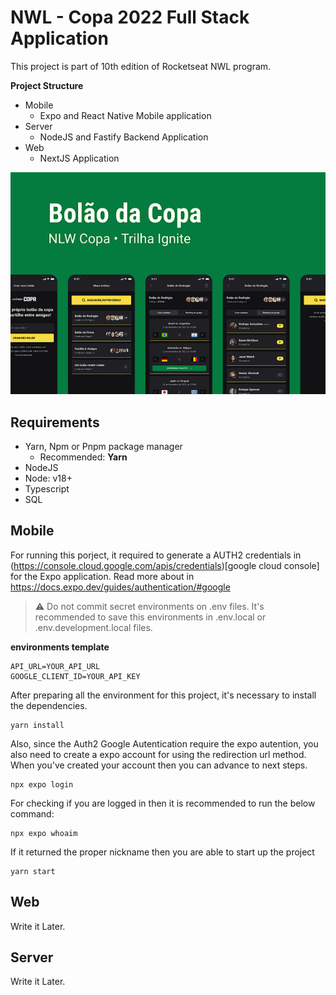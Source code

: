 # NWL - Copa 2022 Full Stack Application

This project is part of 10th edition of Rocketseat NWL program.

**Project Structure**
- Mobile
  - Expo and React Native Mobile application
- Server
  - NodeJS and Fastify Backend Application
- Web
  - NextJS Application

![Project Apresentation](project-apresentation.png)

## Requirements

  - Yarn, Npm or Pnpm package manager
    - Recommended: **Yarn**
  - NodeJS
  - Node: v18+
  - Typescript
  - SQL

## Mobile

 For running this porject, it required to generate a AUTH2 credentials in (https://console.cloud.google.com/apis/credentials)[google cloud console] for the Expo application. Read more about in https://docs.expo.dev/guides/authentication/#google

> :warning: Do not commit secret environments on .env files. It's recommended to save this environments in .env.local or .env.development.local files.

**environments template**
```
API_URL=YOUR_API_URL
GOOGLE_CLIENT_ID=YOUR_API_KEY
```

After preparing all the environment for this project, it's necessary to install the dependencies.

```
yarn install
``` 

Also, since the Auth2 Google Autentication require the expo autention, you also need to create a expo account for using the redirection url method. When you've created your account then you can advance to next steps.

```
npx expo login
```

For checking if you are logged in then it is recommended to run the below command:

```
npx expo whoaim
```

If it returned the proper nickname then you are able to start up the project

```
yarn start
```

## Web

Write it Later.

## Server

Write it Later.